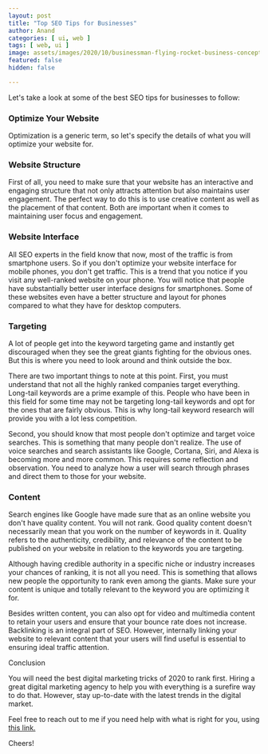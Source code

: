 ```yaml
---
layout: post
title: "Top SEO Tips for Businesses"
author: Anand
categories: [ ui, web ]
tags: [ web, ui ]
image: assets/images/2020/10/businessman-flying-rocket-business-concept_107791-76.jpg
featured: false
hidden: false

---
```




Let's take a look at some of the best SEO tips for businesses to follow: 

### Optimize Your Website

Optimization is a generic term, so let's specify the details of what you will optimize your website for.

### Website Structure

First of all, you need to make sure that your website has an interactive and engaging structure that not only attracts attention but also maintains user engagement.  The perfect way to do this is to use creative content as well as the placement of that content.  Both are important when it comes to maintaining user focus and engagement. 

### Website Interface

All SEO experts in the field know that now, most of the traffic is from smartphone users.  So if you don't optimize your website interface for mobile phones, you don't get traffic.  This is a trend that you notice if you visit any well-ranked website on your phone.  You will notice that people have substantially better user interface designs for smartphones.  Some of these websites even have a better structure and layout for phones compared to what they have for desktop computers. 

### Targeting

A lot of people get into the keyword targeting game and instantly get discouraged when they see the great giants fighting for the obvious ones.  But this is where you need to look around and think outside the box. 

There are two important things to note at this point. First, you must understand that not all the highly ranked companies target everything. Long-tail keywords are a prime example of this. People who have been in this field for some time may not be targeting long-tail keywords and opt for the ones that are fairly obvious. This is why long-tail keyword research will provide you with a lot less competition.

Second, you should know that most people don't optimize and target voice searches.  This is something that many people don't realize. The use of voice searches and search assistants like Google, Cortana, Siri, and Alexa is becoming more and more common.  This requires some reflection and observation. You need to analyze how a user will search through phrases and direct them to those for your website. 

### Content

Search engines like Google have made sure that as an online website you don't have quality content.  You will not rank.  Good quality content doesn't necessarily mean that you work on the number of keywords in it.  Quality refers to the authenticity, credibility, and relevance of the content to be published on your website in relation to the keywords you are targeting. 

Although having credible authority in a specific niche or industry increases your chances of ranking, it is not all you need. This is something that allows new people the opportunity to rank even among the giants. Make sure your content is unique and totally relevant to the keyword you are optimizing it for. 

Besides written content, you can also opt for video and multimedia content to retain your users and ensure that your bounce rate does not increase. Backlinking is an integral part of SEO. However, internally linking your website to relevant content that your users will find useful is essential to ensuring ideal traffic attention. 

Conclusion

You will need the best digital marketing tricks of 2020 to rank first.  Hiring a great digital marketing agency to help you with everything is a surefire way to do that.  However, stay up-to-date with the latest trends in the digital market. 



Feel free to reach out to me if you need help with what is right for you, using <a href="https://www.calendly.com/ahyconsulting/book" target="\_blank">this link.</a>

Cheers!






